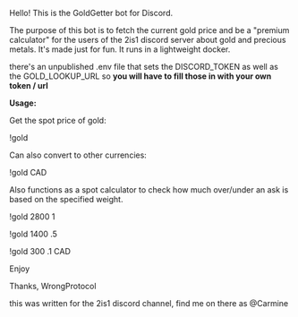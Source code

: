 Hello! This is the GoldGetter bot for Discord.

The purpose of this bot is to fetch the current gold price and be a "premium calculator" for the users of the 2is1 discord server about gold and precious metals. 
It's made just for fun. It runs in a lightweight docker. 

there's an unpublished .env file that sets the DISCORD_TOKEN as well as the GOLD_LOOKUP_URL
so 
**you will have to fill those in with your own token / url**

**Usage:**

Get the spot price of gold: 

!gold

Can also convert to other currencies:  

!gold CAD

Also functions as a spot calculator to check how much over/under an ask is based on the specified weight. 


!gold 2800 1

!gold 1400 .5

!gold 300 .1 CAD


Enjoy

Thanks,
WrongProtocol

this was written for the 2is1 discord channel, find me on there as @Carmine
